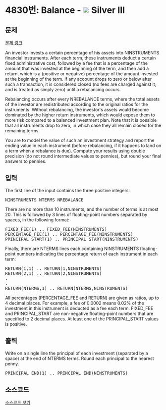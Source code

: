 # 4830번: Balance - <img src="https://static.solved.ac/tier_small/8.svg" style="height:20px" /> Silver III

<!-- performance -->

<!-- 문제 제출 후 깃허브에 푸시를 했을 때 제출한 코드의 성능이 입력될 공간입니다.-->

<!-- end -->

## 문제

[문제 링크](https://boj.kr/4830)


<p>An investor invests a certain percentage of his assets into NINSTRUMENTS financial instruments. After each term, these instruments deduct a certain fixed administrative cost, followed by a fee that is a percentage of the amount that was invested at the beginning of the term, and then add a return, which is a (positive or negative) percentage of the amount invested at the beginning of the term. If any account drops to zero or below after such a transaction, it is considered closed (no fees are charged against it, and is treated as simply zero) until a rebalancing occurs.</p>

<p>Rebalancing occurs after every NREBALANCE terms, where the total assets of the investor are redistributed according to the original ratios for the instruments. Without rebalancing, the investor's assets would become dominated by the higher return instruments, which would expose them to more risk compared to a balanced investment plan. Note that it is possible that all instruments drop to zero, in which case they all remain closed for the remaining terms.</p>

<p>You are to model the value of such an investment strategy and report the ending value in each instrument (before rebalancing, if it happens to land on a term when a rebalance is due). Compute your results using double precision (do not round intermediate values to pennies), but round your final answers to pennies.</p>



## 입력


<p>The first line of the input contains the three positive integers:</p>

<pre>NINSTRUMENTS NTERMS NREBALANCE</pre>

<p>There are no more than 10 instruments, and the number of terms is at most 20. This is followed by 3 lines of floating-point numbers separated by spaces, in the following format:</p>

<pre>FIXED_FEE(1) .. FIXED_FEE(NINSTRUMENTS)
PERCENTAGE_FEE(1) .. PERCENTAGE_FEE(NINSTRUMENTS)
PRINCIPAL_START(1) .. PRINCIPAL_START(NINSTRUMENTS)</pre>

<p>Finally, there are NTERMS lines each containing NINSTRUMENTS floating-point numbers indicating the percentage return of each instrument in each term:</p>

<pre>RETURN(1,1) .. RETURN(1,NINSTRUMENTS)
RETURN(2,1) .. RETURN(2,NINSTRUMENTS)
.
.
RETURN(NTERMS,1) .. RETURN(NTERMS,NINSTRUMENTS)</pre>

<p>All percentages (PERCENTAGE_FEE and RETURN) are given as ratios, up to 4 decimal places. For example, a fee of 0.0002 means 0.02% of the investment in this instrument is deducted as a fee each term. FIXED_FEE and PRINCIPAL_START are non-negative floating-point numbers that are specified to 2 decimal places. At least one of the PRINCIPAL_START values is positive.</p>



## 출력


<p>Write on a single line the principal of each investment (separated by a space) at the end of NTERMS terms. Round each principal to the nearest penny.</p>

<pre>PRINCIPAL_END(1) .. PRINCIPAL_END(NINSTRUMENTS)</pre>



## 소스코드

[소스코드 보기](Balance.cpp)